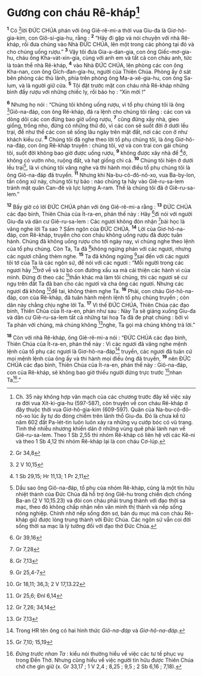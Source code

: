 # Gương con cháu Rê-kháp[^1]
<sup><b>1</b></sup> Có [^1*]lời ĐỨC CHÚA phán với ông Giê-rê-mi-a thời vua Giu-đa là Giơ-hô-gia-kim, con Giô-si-gia-hu, rằng : <sup><b>2</b></sup> “Hãy đi gặp và nói chuyện với nhà Rê-kháp, rồi đưa chúng vào Nhà ĐỨC CHÚA, lên một trong các phòng tại đó và cho chúng uống rượu.” <sup><b>3</b></sup> Vậy tôi đưa Gia-a-dan-gia, con ông Giếc-mơ-gia-hu, cháu ông Kha-vát-xin-gia, cùng với anh em và tất cả con cháu anh, tức là toàn thể nhà Rê-kháp, <sup><b>4</b></sup> vào Nhà ĐỨC CHÚA, lên phòng các con ông Kha-nan, con ông Gích-đan-gia-hu, người của Thiên Chúa. Phòng ấy ở sát bên phòng các thủ lãnh, phía trên phòng ông Ma-a-xê-gia-hu, con ông Sa-lum, và là người giữ cửa. <sup><b>5</b></sup> Tôi đặt trước mặt con cháu nhà Rê-kháp những bình đầy rượu với những chiếc ly, rồi bảo họ : “Xin mời !”

<sup><b>6</b></sup> Nhưng họ nói : “Chúng tôi không uống rượu, vì tổ phụ chúng tôi là ông [^2*]Giô-na-đáp, con ông Rê-kháp, đã ra lệnh cho chúng tôi rằng : các con và dòng dõi các con đừng bao giờ uống rượu, <sup><b>7</b></sup> cũng đừng xây nhà, gieo giống, trồng nho, đừng có những thứ đó, vì các con sẽ suốt đời ở dưới lều trại, để như thế các con sẽ sống lâu ngày trên mặt đất, nơi các con ở như khách kiều cư. <sup><b>8</b></sup> Chúng tôi đã nghe theo lời tổ phụ chúng tôi, là ông Giơ-hô-na-đáp, con ông Rê-kháp truyền : chúng tôi, vợ và con trai con gái chúng tôi, suốt đời không bao giờ được uống rượu, <sup><b>9</b></sup> không được xây nhà để [^3*]ở, không có vườn nho, ruộng đất, và hạt giống chi cả. <sup><b>10</b></sup> Chúng tôi hiện ở dưới lều trại[^2], là vì chúng tôi vâng nghe và thi hành mọi điều tổ phụ chúng tôi là ông Giô-na-đáp đã truyền. <sup><b>11</b></sup> Nhưng khi Na-bu-cô-đô-nô-xo, vua Ba-by-lon, tấn công xứ này, chúng tôi tự bảo : nào chúng ta hãy vào Giê-ru-sa-lem tránh mặt quân Can-đê và lực lượng A-ram. Thế là chúng tôi đã ở Giê-ru-sa-lem.”

<sup><b>12</b></sup> Bấy giờ có lời ĐỨC CHÚA phán với ông Giê-rê-mi-a rằng : <sup><b>13</b></sup> ĐỨC CHÚA các đạo binh, Thiên Chúa của Ít-ra-en, phán thế này : Hãy [^4*]đi nói với người Giu-đa và dân cư Giê-ru-sa-lem : Các ngươi không đón nhận [^5*]bài học là vâng nghe lời Ta sao ? Sấm ngôn của ĐỨC CHÚA. <sup><b>14</b></sup> Lời của Giơ-hô-na-đáp, con Rê-kháp, truyền cho con cháu không uống rượu đã được tuân hành. Chúng đã không uống rượu cho tới ngày nay, vì chúng nghe theo lệnh của tổ phụ chúng. Còn Ta, Ta đã [^6*]không ngừng phán với các ngươi, nhưng các ngươi chẳng thèm nghe. <sup><b>15</b></sup> Ta đã không ngừng [^7*]sai đến với các ngươi tôi tớ của Ta là các ngôn sứ, để nói với các ngươi : “Mỗi người trong các ngươi hãy [^8*]trở về và từ bỏ con đường xấu xa mà cải thiện các hành vi của mình. Đừng đi theo các [^9*]thần khác mà làm tôi chúng, thì các ngươi sẽ cư ngụ trên đất Ta đã ban cho các ngươi và cha ông các ngươi. Nhưng các ngươi đã không [^10*]để tai, không thèm nghe Ta. <sup><b>16</b></sup> Phải, con cháu Giơ-hô-na-đáp, con của Rê-kháp, đã tuân hành mệnh lệnh tổ phụ chúng truyền ; còn dân này chẳng chịu nghe lời Ta. <sup><b>17</b></sup> Vì thế ĐỨC CHÚA, Thiên Chúa các đạo binh, Thiên Chúa của Ít-ra-en, phán như sau : Này Ta sẽ giáng xuống Giu-đa và dân cư Giê-ru-sa-lem tất cả những tai hoạ Ta đã đe phạt chúng : bởi vì Ta phán với chúng, mà chúng không [^11*]nghe, Ta gọi mà chúng không trả lời.”

<sup><b>18</b></sup> Còn với nhà Rê-kháp, ông Giê-rê-mi-a nói : “ĐỨC CHÚA các đạo binh, Thiên Chúa của Ít-ra-en, phán thế này : Vì các ngươi đã vâng nghe mệnh lệnh của tổ phụ các ngươi là Giơ-hô-na-đáp[^3] truyền, các ngươi đã tuân cứ mọi mệnh lệnh của ông ấy và thi hành mọi điều ông đã truyền, <sup><b>19</b></sup> nên ĐỨC CHÚA các đạo binh, Thiên Chúa của Ít-ra-en, phán thế này : Giô-na-đáp, con của Rê-kháp, sẽ không bao giờ thiếu người đứng trực trước [^12*]nhan Ta[^4].”

[^1]: Ch. 35 này không hợp văn mạch của các chương trước đây kể việc xảy ra đời vua Xít-ki-gia-hu (597-587), còn truyện về con cháu Rê-kháp ở đây thuộc thời vua Giơ-hô-gia-kim (609-597). Quân của Na-bu-cô-đô-nô-xo lúc ấy tự do đóng chiếm trên lãnh thổ Giu-đa. Đó là chưa kể từ năm 602 đất Pa-lét-tin luôn luôn xảy ra những vụ cướp bóc có vũ trang. Tình thế nhiễu nhương khiến dân ở những vùng quê phải lánh nạn về Giê-ru-sa-lem. Theo 1 Sb 2,55 thì nhóm Rê-kháp có liên hệ với các Kê-ni và theo 1 Sb 4,12 thì nhóm Rê-kháp lại là con cháu Cơ-lúp.
[^2]: Dầu sao ông Giô-na-đáp, tổ phụ của nhóm Rê-kháp, cũng là một tín hữu nhiệt thành của Đức Chúa đã hỗ trợ ông Giê-hu trong chiến dịch chống Ba-an (2 V 10,15.23) và đòi con cháu phải trung thành với đạo thời sa mạc, theo đó không chấp nhận nền văn minh thị thành và nếp sống nông nghiệp. Chính nhờ nếp sống đơn sơ, bán du mục mà con cháu Rê-kháp giữ được lòng trung thành với Đức Chúa. Các ngôn sứ vẫn coi đời sống thời sa mạc là lý tưởng đối với đạo thờ Đức Chúa.
[^3]: Trong HR tên ông có hai hình thức <i>Giô-na-đáp</i> và <i>Giơ-hô-na-đáp</i>.
[^4]: <i>Đứng trước nhan Ta</i> : kiểu nói thường hiểu về việc các tư tế phục vụ trong Đền Thờ. Nhưng cũng hiểu về việc người tín hữu được Thiên Chúa chở che gìn giữ (x. Gr 33,17 ; 1 V 2,4 ; 8,25 ; 9,5 ; 2 Sb 6,16 ; 7,18).
[^1*]: Gr 34,8
[^2*]: 2 V 10,15
[^3*]: 1 Sb 29,15; Hr 11,13; 1 Pr 2,11
[^4*]: Gr 39,16
[^5*]: Gr 7,28
[^6*]: Gr 7,13
[^7*]: Gr 25,4-7
[^8*]: Gr 18,11; 36,3; 2 V 17,13.22
[^9*]: Gr 25,6; Đnl 6,14
[^10*]: Gr 7,26; 34,14
[^11*]: Gr 7,13
[^12*]: Gr 7,10; 15,19
